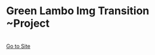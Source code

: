 <h1>Green Lambo Img Transition ~Project</h1>
<br>
<a href="https://66eabba035bcb970808d021a--stellular-rabanadas-efe648.netlify.app">Go to Site</a>
